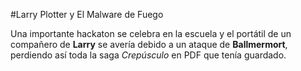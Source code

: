 #Larry Plotter y El Malware de Fuego

Una importante hackaton se celebra en la escuela y el portátil de un compañero de **Larry** se avería debido a un ataque de **Ballmermort**, perdiendo así toda la saga *Crepúsculo* en PDF que tenía guardado.
